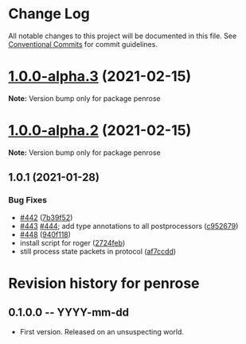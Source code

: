 # Change Log

All notable changes to this project will be documented in this file.
See [Conventional Commits](https://conventionalcommits.org) for commit guidelines.

# [1.0.0-alpha.3](https://github.com/penrose/penrose/compare/v1.0.0-alpha.2...v1.0.0-alpha.3) (2021-02-15)

**Note:** Version bump only for package penrose

# [1.0.0-alpha.2](https://github.com/penrose/penrose/compare/v1.0.0-alpha.1...v1.0.0-alpha.2) (2021-02-15)

**Note:** Version bump only for package penrose

## 1.0.1 (2021-01-28)

### Bug Fixes

- [#442](https://github.com/penrose/penrose/issues/442) ([7b39f52](https://github.com/penrose/penrose/commit/7b39f5234448220db0a9ecd37b806ce5ff914032))
- [#443](https://github.com/penrose/penrose/issues/443) [#444](https://github.com/penrose/penrose/issues/444); add type annotations to all postprocessors ([c952679](https://github.com/penrose/penrose/commit/c952679db4755048d243d7c86d35433c0a9a5d30))
- [#448](https://github.com/penrose/penrose/issues/448) ([940f118](https://github.com/penrose/penrose/commit/940f118f3c705c09d1c891dbd031d8ca4b7b155c))
- install script for roger ([2724feb](https://github.com/penrose/penrose/commit/2724feb19d5ff2c4697a8da563b91e330857091d))
- still process state packets in protocol ([af7ccdd](https://github.com/penrose/penrose/commit/af7ccdd41beac5a331f76ff8d052a1a127458905))

# Revision history for penrose

## 0.1.0.0 -- YYYY-mm-dd

- First version. Released on an unsuspecting world.
